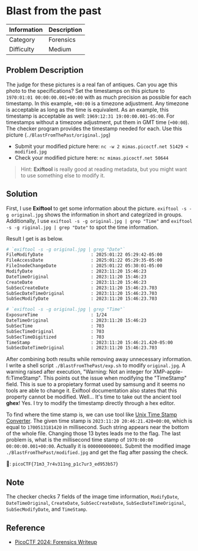 # Blast from the past

| Information | Description |
| :-- | :-- |
| Category | Forensics |
| Difficulty | Medium |

## Problem Description

The judge for these pictures is a real fan of antiques. Can you age this photo to the specifications? Set the timestamps on this picture to `1970:01:01 00:00:00.001+00:00` with as much precision as possible for each timestamp. In this example, `+00:00` is a timezone adjustment. Any timezone is acceptable as long as the time is equivalent. As an example, this timestamp is acceptable as well: `1969:12:31 19:00:00.001-05:00`. For timestamps without a timezone adjustment, put them in GMT time (`+00:00`). The checker program provides the timestamp needed for each. Use this picture (`./BlastFromThePast/original.jpg`)

- Submit your modified picture here: `nc -w 2 mimas.picoctf.net 51429 < modified.jpg`
- Check your modified picture here: `nc mimas.picoctf.net 50644`

> Hint: **Exiftool** is really good at reading metadata, but you might want to use something else to modify it.

## Solution

First, I use **Exiftool** to get some information about the picture. `exiftool -s -g original.jpg` shows the information in short and categrized in groups. Additionally, I use `exiftool -s -g original.jpg | grep "Time"` and `exiftool -s -g riginal.jpg | grep "Date"` to spot the time information.

Result I get is as below.

```sh
# `exiftool -s -g original.jpg | grep "Date"`
FileModifyDate                  : 2025:01:22 05:29:42-05:00
FileAccessDate                  : 2025:01:22 05:29:35-05:00
FileInodeChangeDate             : 2025:01:22 05:30:01-05:00
ModifyDate                      : 2023:11:20 15:46:23
DateTimeOriginal                : 2023:11:20 15:46:23
CreateDate                      : 2023:11:20 15:46:23
SubSecCreateDate                : 2023:11:20 15:46:23.703
SubSecDateTimeOriginal          : 2023:11:20 15:46:23.703
SubSecModifyDate                : 2023:11:20 15:46:23.703

# `exiftool -s -g original.jpg | grep "Time"`
ExposureTime                    : 1/24
DateTimeOriginal                : 2023:11:20 15:46:23
SubSecTime                      : 703
SubSecTimeOriginal              : 703
SubSecTimeDigitized             : 703
TimeStamp                       : 2023:11:20 15:46:21.420-05:00
SubSecDateTimeOriginal          : 2023:11:20 15:46:23.703
```

After combining both results while removing away unnecessary information. I write a shell script `./BlastFromThePast/exp.sh` to modify `original.jpg`. A warning raised after execution, "Warning: Not an integer for XMP-apple-fi:TimeStamp". This points out the issue when modifying the "TimeStamp" field. This is sue to a propietary format used by samsung and it seems no tools are able to change it. Exiftool documentation also states that this property cannot be modified. Well... It's time to take out the ancient tool **ghex**! Yes. I try to modify the timestamp directly through a hex editor.

To find where the time stamp is, we can use tool like [Unix Time Stamp Converter](https://www.unixtimestamp.com/). The given time stamp is `2023:11:20 20:46:21.420+00:00`, which is equal to `1700513181420` in millisecond. Such string appears near the bottom of the whole file. Changing those 13 bytes leads me to the flag. The last problem is, what is the millisecond time stamp of `1970:00:00 00:00:00.001+00:00`. Actually it is `0000000000001`. Submit the modified image `./BlastFromThePast/modified.jpg` and get the flag after passing the check.

:triangular_flag_on_post:: `picoCTF{71m3_7r4v311ng_p1c7ur3_ed953b57}`

## Note

The checker checks 7 fields of the image time information, `ModifyDate`, `DateTimeOriginal`, `CreateDate`, `SubSecCreateDate`, `SubSecDateTimeOriginal`, `SubSecModifyDate`, and `TimeStamp`.

## Reference

- [PicoCTF 2024: Forensics Writeup](https://fireynacho.medium.com/picoctf-2024-forensics-writeup-8ef6265a049b)
